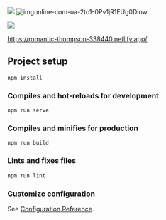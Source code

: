<a href="https://online-letters.ru/" target="_blank"><img src="https://x-lines.ru/letters/i/cyrillicfancy/0619/3962f3/20/0/kpws4hdccwog47mupft14hdccfhskhtyc3zzredsqi11yhd1cftze4mdcw.png" border="0" /></a>
![imgonline-com-ua-2to1-0Pv1jR1EUg0Diow](https://user-images.githubusercontent.com/56195913/96776866-45438b80-13f2-11eb-84eb-17253077a7a0.jpg)




<a href="https://online-letters.ru/" target="_blank"><img src="https://x-lines.ru/letters/i/cyrillicbasic/0345/264aed/20/0/mfzzkeddcfzny7d1xrog17bypb1zr3e.png" border="0" /></a>


https://romantic-thompson-338440.netlify.app/
## Project setup
```
npm install
```

### Compiles and hot-reloads for development
```
npm run serve
```

### Compiles and minifies for production
```
npm run build
```

### Lints and fixes files
```
npm run lint
```

### Customize configuration
See [Configuration Reference](https://cli.vuejs.org/config/).

